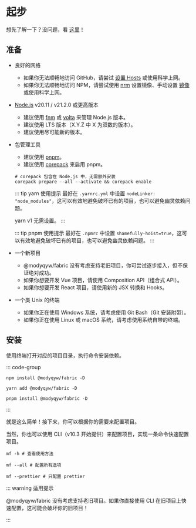 # 起步

想先了解一下？没问题，看 [这里](./what-is-modyqyw-fabric.md)！

## 准备

- 良好的网络

  - 如果你无法顺畅地访问 GitHub，请尝试 [设置 Hosts](https://github.com/ineo6/hosts) 或使用科学上网。
  - 如果你无法顺畅地访问 NPM，请尝试使用 [nrm](https://github.com/Pana/nrm) 设置镜像、手动设置 [镜像](https://npmmirror.com/) 或使用科学上网。

- [Node.js](https://nodejs.org/) v20.11 / v21.2.0 或更高版本

  - 建议使用 [fnm](https://github.com/Schniz/fnm) 或 [volta](https://volta.sh/) 来管理 Node.js 版本。
  - 建议使用 LTS 版本（X.Y.Z 中 X 为双数的版本）。
  - 建议使用尽可能新的版本。

- 包管理工具

  - 建议使用 [pnpm](https://pnpm.io)。
  - 建议使用 [corepack](https://github.com/nodejs/corepack) 来启用 pnpm。

  ```shell
  # corepack 包含在 Node.js 中，无需额外安装
  corepack prepare --all --activate && corepack enable
  ```

  ::: tip yarn 使用提示
  最好在 `.yarnrc.yml` 中设置 `nodeLinker: "node_modules"`，这可以有效地避免破坏已有的项目，也可以避免幽灵依赖问题。

  yarn v1 无需设置。
  :::

  ::: tip pnpm 使用提示
  最好在 `.npmrc` 中设置 `shamefully-hoist=true`，这可以有效地避免破坏已有的项目，也可以避免幽灵依赖问题。
  :::

- 一个新项目

  - @modyqyw/fabric 没有考虑支持老旧项目，你可尝试逐步接入，但不保证绝对成功。
  - 如果你想要开发 Vue 项目，请使用 Composition API（组合式 API）。
  - 如果你想要开发 React 项目，请使用新的 JSX 转换和 Hooks。

- 一个类 Unix 的终端
  - 如果你正在使用 Windows 系统，请考虑使用 Git Bash（Git 安装附带）。
  - 如果你正在使用 Linux 或 macOS 系统，请考虑使用系统自带的终端。

## 安装

使用终端打开对应的项目目录，执行命令安装依赖。

::: code-group

```shell [npm]
npm install @modyqyw/fabric -D
```

```shell [yarn]
yarn add @modyqyw/fabric -D
```

```shell [pnpm]
pnpm install @modyqyw/fabric -D
```

:::

就是这么简单！接下来，你可以根据你的需要来配置项目。

当然，你也可以使用 CLI（v10.3 开始提供）来配置项目，实现一条命令快速配置项目。

```shell
mf -h # 查看使用方法

mf --all # 配置所有选项

mf --prettier # 只配置 prettier
```

::: warning 适用提示

@modyqyw/fabric 没有考虑支持老旧项目。如果你直接使用 CLI 在旧项目上快速配置，这可能会破坏你的旧项目！

:::
